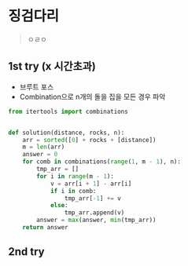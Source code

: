 # 징검다리
> ㅇㄹㅇ

## 1st try (x 시간초과)
- 브루트 포스
- Combination으로 n개의 돌을 집을 모든 경우 파악
```python
from itertools import combinations


def solution(distance, rocks, n):
    arr = sorted([0] + rocks + [distance])
    m = len(arr)
    answer = 0
    for comb in combinations(range(1, m - 1), n):
        tmp_arr = []
        for i in range(m - 1):
            v = arr[i + 1] - arr[i]
            if i in comb:
                tmp_arr[-1] += v
            else:
                tmp_arr.append(v)
        answer = max(answer, min(tmp_arr))
    return answer
```

## 2nd try
